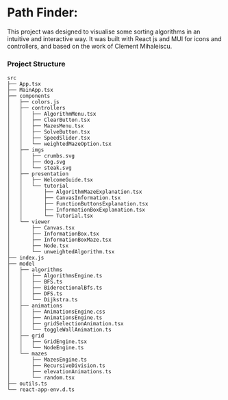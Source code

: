 # Path Finder:

This project was designed to visualise some sorting algorithms in an intuitive and interactive way. It was built with React js and MUI for icons and controllers, and based on the work of Clement Mihaleiscu. 

### Project Structure

```
src
├── App.tsx
├── MainApp.tsx
├── components
│   ├── colors.js
│   ├── controllers
│   │   ├── AlgorithmMenu.tsx
│   │   ├── ClearButton.tsx
│   │   ├── MazesMenu.tsx
│   │   ├── SolveButton.tsx
│   │   ├── SpeedSlider.tsx
│   │   └── weightedMazeOption.tsx
│   ├── imgs
│   │   ├── crumbs.svg
│   │   ├── dog.svg
│   │   └── steak.svg
│   ├── presentation
│   │   ├── WelcomeGuide.tsx
│   │   └── tutorial
│   │       ├── AlgorithmMazeExplanation.tsx
│   │       ├── CanvasInformation.tsx
│   │       ├── FunctionButtonsExplanation.tsx
│   │       ├── InformationBoxExplanation.tsx
│   │       └── Tutorial.tsx
│   └── viewer
│       ├── Canvas.tsx
│       ├── InformationBox.tsx
│       ├── InformationBoxMaze.tsx
│       ├── Node.tsx
│       └── unweightedAlgorithm.tsx
├── index.js
├── model
│   ├── algorithms
│   │   ├── AlgorithmsEngine.ts
│   │   ├── BFS.ts
│   │   ├── BiderectionalBfs.ts
│   │   ├── DFS.ts
│   │   └── Dijkstra.ts
│   ├── animations
│   │   ├── AnimationsEngine.css
│   │   ├── AnimationsEngine.ts
│   │   ├── gridSelectionAnimation.tsx
│   │   └── toggleWallAnimation.ts
│   ├── grid
│   │   ├── GridEngine.tsx
│   │   └── NodeEngine.ts
│   └── mazes
│       ├── MazesEngine.ts
│       ├── RecursiveDivision.ts
│       ├── elevationAnimations.ts
│       └── random.tsx
├── outils.ts
└── react-app-env.d.ts
```
